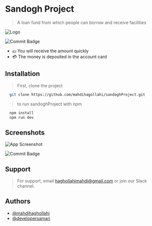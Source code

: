 <!-- This is a [Next.js](https://nextjs.org/) project bootstrapped with [`create-next-app`](https://github.com/vercel/next.js/tree/canary/packages/create-next-app).

## Getting Started

First, run the development server:

```bash
npm run dev
# or
yarn dev
# or
pnpm dev
# or
bun dev
```

Open [http://localhost:3000](http://localhost:3000) with your browser to see the result.

You can start editing the page by modifying `app/page.tsx`. The page auto-updates as you edit the file.

This project uses [`next/font`](https://nextjs.org/docs/basic-features/font-optimization) to automatically optimize and load Inter, a custom Google Font.

## Learn More

To learn more about Next.js, take a look at the following resources:

- [Next.js Documentation](https://nextjs.org/docs) - learn about Next.js features and API.
- [Learn Next.js](https://nextjs.org/learn) - an interactive Next.js tutorial.

You can check out [the Next.js GitHub repository](https://github.com/vercel/next.js/) - your feedback and contributions are welcome!

## Deploy on Vercel

The easiest way to deploy your Next.js app is to use the [Vercel Platform](https://vercel.com/new?utm_medium=default-template&filter=next.js&utm_source=create-next-app&utm_campaign=create-next-app-readme) from the creators of Next.js.

Check out our [Next.js deployment documentation](https://nextjs.org/docs/deployment) for more details. -->

# Sandogh Project

> A loan fund from which people can borrow and receive facilities

<!-- ![Logo](src/app/assent/Img/userPanel/Logo.png) -->
![Logo](https://www.figma.com/design/SKD6hEtAyUmE3kfXbZ1dZ9/%D9%82%D8%B1%D8%B6-%D8%A7%D9%84%D8%AD%D8%B3%D9%86%D9%87-016?node-id=843-10278&t=3K1xYwQM7LlwvSwT-4
)



![Commit Badge](https://img.shields.io/github/commit-activity/y/mahdihagollahi/sandoghProject)

- 💵 You will receive the amount quickly
- 💳 The money is deposited in the account card
  <!-- - ⚖️ This project is legal -->
  <!-- - 🪪 -->
  <!-- - 🔑 -->
  <!-- - 🔒 -->



## Installation

> First, clone the project

```bash
  git clone https://github.com/mahdihagollahi/sandoghProject.git
```

> to run sandoghProject with npm

```bash
  npm install
  npm run dev
```




## Screenshots


![App Screenshot](../Sandogh/src/app/assent/Img/userPanel/User/payment%20receipt.svg)

![Commit Badge](../Sandogh/src/app/assent/Img/adminPanel/Admin%20Dashboard.svg)


## Support

> For support, email haghollahimahdi@gmail.com or join our Slack channel.


## Authors

- [@mahdihaghollahi](https://github.com/mahdihagollahi)
- [@developersamari](https://github.com/developersamari)
